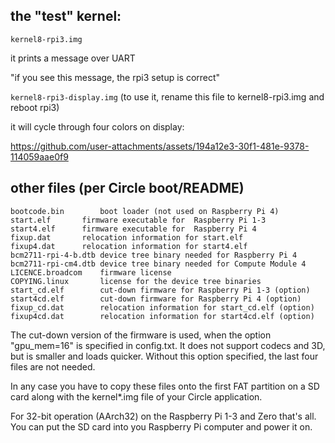 
## the "test" kernel:

`kernel8-rpi3.img`

it prints a message over UART

"if you see this message, the rpi3 setup is correct"

`kernel8-rpi3-display.img`
(to use it, rename this file to kernel8-rpi3.img and reboot rpi3)

it will cycle through four colors on display:

https://github.com/user-attachments/assets/194a12e3-30f1-481e-9378-114059aae0f9

## other files (per Circle boot/README)
	
	bootcode.bin		boot loader (not used on Raspberry Pi 4)
	start.elf		firmware executable for  Raspberry Pi 1-3
	start4.elf		firmware executable for  Raspberry Pi 4
	fixup.dat		relocation information for start.elf
	fixup4.dat		relocation information for start4.elf
	bcm2711-rpi-4-b.dtb	device tree binary needed for Raspberry Pi 4
	bcm2711-rpi-cm4.dtb	device tree binary needed for Compute Module 4
	LICENCE.broadcom	firmware license
	COPYING.linux		license for the device tree binaries
	start_cd.elf		cut-down firmware for Raspberry Pi 1-3 (option)
	start4cd.elf		cut-down firmware for Raspberry Pi 4 (option)
	fixup_cd.dat		relocation information for start_cd.elf (option)
	fixup4cd.dat		relocation information for start4cd.elf (option)

The cut-down version of the firmware is used, when the option "gpu_mem=16" is
specified in config.txt. It does not support codecs and 3D, but is smaller and
loads quicker. Without this option specified, the last four files are not
needed.

In any case you have to copy these files onto the first FAT partition on a SD
card along with the kernel*.img file of your Circle application.

For 32-bit operation (AArch32) on the Raspberry Pi 1-3 and Zero that's all. You
can put the SD card into you Raspberry Pi computer and power it on.
